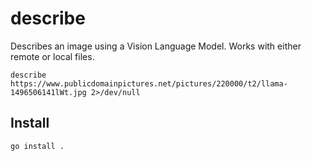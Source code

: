 # describe

Describes an image using a Vision Language Model. Works with either remote or local files.

```shell
describe https://www.publicdomainpictures.net/pictures/220000/t2/llama-1496506141lWt.jpg 2>/dev/null
```

## Install

```
go install .
```

